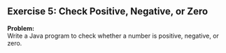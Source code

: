## Exercise 5: Check Positive, Negative, or Zero
**Problem:**  
Write a Java program to check whether a number is positive, negative, or zero.
